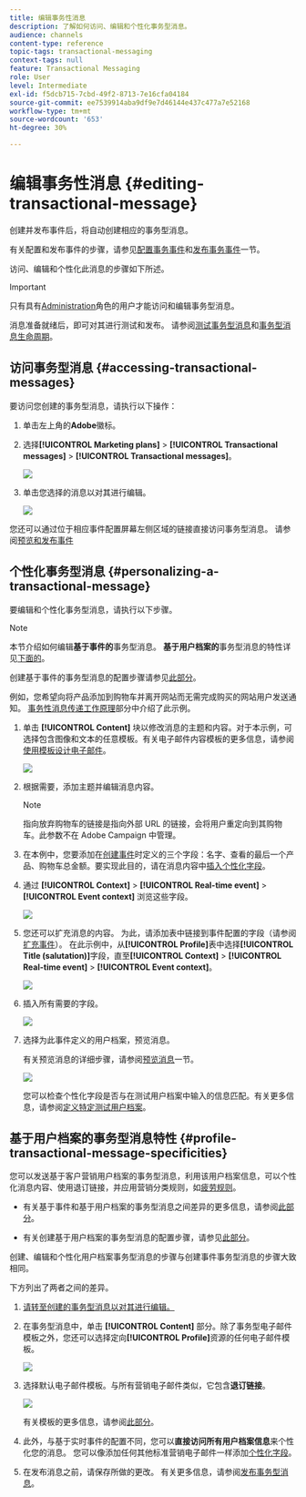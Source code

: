 ```yaml
---
title: 编辑事务性消息
description: 了解如何访问、编辑和个性化事务型消息。
audience: channels
content-type: reference
topic-tags: transactional-messaging
context-tags: null
feature: Transactional Messaging
role: User
level: Intermediate
exl-id: f5dcb715-7cbd-49f2-8713-7e16cfa04184
source-git-commit: ee7539914aba9df9e7d46144e437c477a7e52168
workflow-type: tm+mt
source-wordcount: '653'
ht-degree: 30%

---
```


# 编辑事务性消息 {#editing-transactional-message}

创建并发布事件<!--(the cart abandonment example as explained in [this section](../../channels/using/getting-started-with-transactional-msg.md#transactional-messaging-operating-principle))-->后，将自动创建相应的事务型消息。

有关配置和发布事件的步骤，请参见[配置事务事件](../../channels/using/configuring-transactional-event.md)和[发布事务事件](../../channels/using/publishing-transactional-event.md)一节。

访问、编辑和个性化此消息的步骤如下所述。

>[!IMPORTANT]
>
>只有具有[Administration](../../administration/using/users-management.md#functional-administrators)角色的用户才能访问和编辑事务型消息。

消息准备就绪后，即可对其进行测试和发布。 请参阅[测试事务型消息](../../channels/using/testing-transactional-message.md)和[事务型消息生命周期](../../channels/using/publishing-transactional-message.md)。

## 访问事务型消息 {#accessing-transactional-messages}

要访问您创建的事务型消息，请执行以下操作：

1. 单击左上角的&#x200B;**Adobe**&#x200B;徽标。
1. 选择&#x200B;**[!UICONTROL Marketing plans]** > **[!UICONTROL Transactional messages]** > **[!UICONTROL Transactional messages]**。

   ![](assets/message-center_4.png)

1. 单击您选择的消息以对其进行编辑。

   ![](assets/message-center_message-board.png)

您还可以通过位于相应事件配置屏幕左侧区域的链接直接访问事务型消息。 请参阅[预览和发布事件](../../channels/using/publishing-transactional-event.md#previewing-and-publishing-the-event)

## 个性化事务型消息 {#personalizing-a-transactional-message}

要编辑和个性化事务型消息，请执行以下步骤。

>[!NOTE]
>
>本节介绍如何编辑&#x200B;**基于事件的**&#x200B;事务型消息。 **基于用户档案的**&#x200B;事务型消息的特性详见[下面的](#profile-transactional-message-specificities)。
>
>创建基于事件的事务型消息的配置步骤请参见[此部分](../../channels/using/configuring-transactional-event.md#event-based-transactional-messages)。

例如，您希望向将产品添加到购物车并离开网站而无需完成购买的网站用户发送通知。 [事务性消息传递工作原理](../../channels/using/getting-started-with-transactional-msg.md#transactional-messaging-operating-principle)部分中介绍了此示例。

1. 单击 **[!UICONTROL Content]** 块以修改消息的主题和内容。对于本示例，可选择包含图像和文本的任意模板。有关电子邮件内容模板的更多信息，请参阅[使用模板设计电子邮件](../../designing/using/using-reusable-content.md#designing-templates)。

   ![](assets/message-center_6.png)

1. 根据需要，添加主题并编辑消息内容。

   >[!NOTE]
   >
   >指向放弃购物车的链接是指向外部 URL 的链接，会将用户重定向到其购物车。此参数不在 Adobe Campaign 中管理。

1. 在本例中，您要添加在[创建事件](../../channels/using/configuring-transactional-event.md)时定义的三个字段：名字、查看的最后一个产品、购物车总金额。要实现此目的，请在消息内容中[插入个性化字段](../../designing/using/personalization.md#inserting-a-personalization-field)。

1. 通过 **[!UICONTROL Context]** > **[!UICONTROL Real-time event]** > **[!UICONTROL Event context]** 浏览这些字段。

   ![](assets/message-center_7.png)

1. 您还可以扩充消息的内容。 为此，请添加表中链接到事件配置的字段（请参阅[扩充事件](../../channels/using/configuring-transactional-event.md#enriching-the-transactional-message-content)）。 在此示例中，从&#x200B;**[!UICONTROL Profile]**&#x200B;表中选择&#x200B;**[!UICONTROL Title (salutation)]**&#x200B;字段，直至&#x200B;**[!UICONTROL Context]** > **[!UICONTROL Real-time event]** > **[!UICONTROL Event context]**。

   ![](assets/message-center_7-enrichment.png)

1. 插入所有需要的字段。

   ![](assets/message-center_8.png)

1. 选择为此事件定义的用户档案，预览消息。

   有关预览消息的详细步骤，请参阅[预览消息](../../sending/using/previewing-messages.md)一节。

   ![](assets/message-center_9.png)

   您可以检查个性化字段是否与在测试用户档案中输入的信息匹配。有关更多信息，请参阅[定义特定测试用户档案](../../channels/using/testing-transactional-message.md#defining-specific-test-profile)。

<!--## Using product listings in a transactional message {#using-product-listings-in-a-transactional-message}

When editing the content of a transactional email, you can create product listings referencing one or more data collections. For example, in a cart abandonment email, you can include a list of all products that were in the users' carts when they left your website, with an image, the price, and a link to each product.

>[!IMPORTANT]
>
>Product listings are only available for the email channel, when editing transactional email content through the [Email Designer](../../designing/using/designing-content-in-adobe-campaign.md#email-designer-interface) interface.

To add a list of abandoned products in a transactional message, follow the steps below.

You can also watch [this set of videos](https://experienceleague.adobe.com/docs/campaign-standard-learn/tutorials/designing-content/product-listings-in-transactional-email.html?lang=en#configure-product-listings-in-transactional-emails) explaining the steps that are required to configure product listings in a transactional email.

>[!NOTE]
>
>Adobe Campaign does not support nested product listings, meaning that you cannot include a product listing inside another one.

### Defining a product listing {#defining-a-product-listing}

Before being able to use a product listing in a transactional message, you need to define at the event level the list of products and the fields for each product of the list you want to display. For more on this, see [Defining data collections](../../channels/using/configuring-transactional-event.md#defining-data-collections).

1. In the transactional message, click the **[!UICONTROL Content]** block to modify the email content.
1. Drag and drop a structure component to the workspace. For more on this, see [Defining the email structure](../../designing/using/designing-from-scratch.md#defining-the-email-structure).

   For example, select a one-column structure component and add a text component, an image component and a button component. For more on this, see [Using content components](../../designing/using/designing-from-scratch.md#about-content-components).

1. Select the structure component you just created and click the **[!UICONTROL Enable product listing]** icon from the contextual toolbar.

   ![](assets/message-center_loop_create.png)

   The structure component is highlighted with an orange frame and the **[!UICONTROL Product listing]** settings are displayed in the left palette.

   ![](assets/message-center_loop_palette.png)

1. Select how the elements of the collection will be displayed:

    * **[!UICONTROL Row]**: horizontally, meaning each element on one row under the other.
    * **[!UICONTROL Column]**: vertically, meaning each element next to the other on the same row.

   >[!NOTE]
   >
   >The **[!UICONTROL Column]** option is only available when using a multicolumn structure component ( **[!UICONTROL 2:2 column]**, **[!UICONTROL 3:3 column]** and **[!UICONTROL 4:4 column]** ). When editing the product listing, only fill in the first column: the other columns will not be taken into account. For more on selecting structure components, see [Defining the email structure](../../designing/using/designing-from-scratch.md#defining-the-email-structure).

1. Select the data collection you created when configuring the event related to the transactional message. You can find it under the **[!UICONTROL Context]** > **[!UICONTROL Real-time event]** > **[!UICONTROL Event context]** node.

   ![](assets/message-center_loop_selection.png)

   For more on configuring the event, see [Defining data collections](../../channels/using/configuring-transactional-event.md#defining-data-collections).

1. Use the **[!UICONTROL First item]** drop-down list to select which element will start the list displayed in the email.

   For example, if you select 2, the first item of the collection will not be displayed in the email. The product listing will start on the second item.

1. Select the maximum number of items to display in the list.

   >[!NOTE]
   >
   >If you want the elements of your list to be displayed vertically ( **[!UICONTROL Column]** ), the maximum number of items is limited according to the selected structure component (2, 3 or 4 columns). For more on selecting structure components, see [Editing the email structure](../../designing/using/designing-from-scratch.md#defining-the-email-structure).

### Populating the product listing {#populating-the-product-listing}

To display a list of products coming from the event linked to the transactional email, follow the steps below.

For more on creating a collection and related fields when configuring the event, see [Defining data collections](../../channels/using/configuring-transactional-event.md#defining-data-collections).

1. Select the image component you inserted, select **[!UICONTROL Enable personalization]** and click the pencil in the Settings pane.

   ![](assets/message-center_loop_image.png)

1. Select **[!UICONTROL Add personalization field]** in the **[!UICONTROL Image source URL]** window that opens.

   From the **[!UICONTROL Context]** > **[!UICONTROL Real-time event]** > **[!UICONTROL Event context]** node, open the node corresponding to the collection that you created (here **[!UICONTROL Product list]** ) and select the image field that you defined (here **[!UICONTROL Product image]** ). Click **[!UICONTROL Save]**.

   ![](assets/message-center_loop_product-image.png)

   The personalization field that you selected is now displayed in the Settings pane.

1. At the desired position, select **[!UICONTROL Insert personalization field]** from the contextual toolbar.

   ![](assets/message-center_loop_product.png)

1. From the **[!UICONTROL Context]** > **[!UICONTROL Real-time event]** > **[!UICONTROL Event context]** node, open the node corresponding to the collection that you created (here **[!UICONTROL Product list]** ) and select the field that you created (here **[!UICONTROL Product name]** ). Click **[!UICONTROL Confirm]**.

   ![](assets/message-center_loop_product_node.png)

   The personalization field that you selected is now displayed at the desired position in the email content.

1. Proceed similarly to insert the price.
1. Select some text and select **[!UICONTROL Insert link]** from the contextual toolbar.

   ![](assets/message-center_loop_link_insert.png)

1. Select **[!UICONTROL Add personalization field]** in the **[!UICONTROL Insert link]** window that opens.

   From the **[!UICONTROL Context]** > **[!UICONTROL Real-time event]** > **[!UICONTROL Event context]** node, open the node corresponding to the collection that you created (here **[!UICONTROL Product list]** ) and select the URL field that you created (here **[!UICONTROL Product URL]** ). Click **[!UICONTROL Save]**.

   >[!IMPORTANT]
   >
   >For security reasons, make sure you insert the personalization field inside a link starting with a proper static domain name.

   ![](assets/message-center_loop_link_select.png)

   The personalization field that you selected is now displayed in the Settings pane.

1. Select the structure component on which the product listing is applied and select **[!UICONTROL Show fallback]** to define a default content.

   ![](assets/message-center_loop_fallback_show.png)

1. Drag one or more content components and edit them as needed.

   ![](assets/message-center_loop_fallback.png)

   The fallback content will be displayed if the collection is empty when the event is triggered, for example if a customer has nothing in his cart.

1. From the Settings pane, edit the styles for the product listing. For more on this, see [Managing email styles](../../designing/using/styles.md).
1. Preview the email using a test profile linked to the relevant transactional event and for which you defined collection data. For example, add the following information in the **[!UICONTROL Event data]** section for the test profile you want to use:

   ![](assets/message-center_loop_test-profile_payload.png)

   For more on defining a test profile in a transactional message, see [this section](../../channels/using/testing-transactional-message.md#defining-specific-test-profile).-->

## 基于用户档案的事务型消息特性 {#profile-transactional-message-specificities}

您可以发送基于客户营销用户档案的事务型消息，利用该用户档案信息，可以个性化消息内容、使用退订链接，并应用营销分类规则，如[疲劳规则](../../sending/using/fatigue-rules.md)。

* 有关基于事件和基于用户档案的事务型消息之间差异的更多信息，请参阅[此部分](../../channels/using/getting-started-with-transactional-msg.md#transactional-message-types)。

* 有关创建基于用户档案的事务型消息的配置步骤，请参见[此部分](../../channels/using/configuring-transactional-event.md#profile-based-transactional-messages)。

创建、编辑和个性化用户档案事务型消息的步骤与创建事件事务型消息的步骤大致相同。

下方列出了两者之间的差异。

1. [请转至创建的事务型消息以对其进行编辑。](#accessing-transactional-messages)
1. 在事务型消息中，单击 **[!UICONTROL Content]** 部分。除了事务型电子邮件模板之外，您还可以选择定向&#x200B;**[!UICONTROL Profile]**&#x200B;资源的任何电子邮件模板。

   ![](assets/message-center_marketing_templates.png)

1. 选择默认电子邮件模板。与所有营销电子邮件类似，它包含&#x200B;**退订链接**。

   ![](assets/message-center_marketing_perso_unsubscription.png)

   有关模板的更多信息，请参阅[此部分](../../designing/using/using-reusable-content.md#content-templates)。

1. 此外，与基于实时事件的配置不同，您可以&#x200B;**直接访问所有用户档案信息**&#x200B;来个性化您的消息。 您可以像添加任何其他标准营销电子邮件一样添加[个性化字段](../../designing/using/personalization.md#inserting-a-personalization-field)。

1. 在发布消息之前，请保存所做的更改。 有关更多信息，请参阅[发布事务型消息](../../channels/using/publishing-transactional-message.md#publishing-a-transactional-message)。

<!--### Monitoring a profile transactional message delivery {#monitoring-a-profile-transactional-message-delivery}

Once the message is published and your site integration is done, you can monitor the delivery.

1. To view the message delivery log, click the icon at the bottom right of the **[!UICONTROL Deployment]** block.

1. Click the **[!UICONTROL Execution list]** tab.

   ![](assets/message-center_execution_tab.png)

1. Select the latest execution delivery.

   An **execution delivery** is a non-actionable and non-functional technical message created once a month for each transactional message, and each time a transactional message is edited and published again

1. Select the **[!UICONTROL Sending logs]** tab. In the **[!UICONTROL Status]** column, **[!UICONTROL Sent]** indicates that a profile has opted in.

   ![](assets/message-center_marketing_sending_logs.png)

1. Select the **[!UICONTROL Exclusions logs]** tab to view recipients who have been excluded from the message target, such as addresses on denylist.

   ![](assets/message-center_marketing_exclusion_logs.png)

>[!NOTE]
>
>For more information on accessing and using the logs, see [Monitoring a delivery](../../sending/using/monitoring-a-delivery.md).

For any profile that has opted out, the **[!UICONTROL Address on denylist]** typology rule excluded the corresponding recipient.

This rule is part of a specific typology that applies to all transactional messages based on the **[!UICONTROL Profile]** table.

![](assets/message-center_marketing_typology.png)

**Related topics**:

* [Integrate the event triggering](../../channels/using/getting-started-with-transactional-msg.md#integrate-event-trigger)
* [About typologies and typology rules](../../sending/using/about-typology-rules.md)-->
